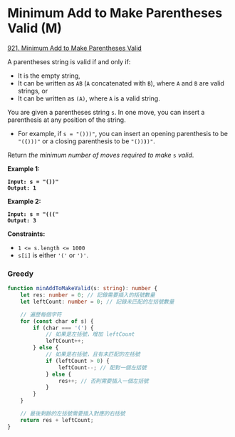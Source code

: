 # Minimum Add to Make Parentheses Valid (M)

[921. Minimum Add to Make Parentheses Valid](https://leetcode.com/problems/minimum-add-to-make-parentheses-valid/)



A parentheses string is valid if and only if:

* It is the empty string,
* It can be written as `AB` (`A` concatenated with `B`), where `A` and `B` are valid strings, or
* It can be written as `(A)`, where `A` is a valid string.

You are given a parentheses string `s`. In one move, you can insert a parenthesis at any position of the string.

* For example, if `s = "()))"`, you can insert an opening parenthesis to be `"(`**`(`**`)))"` or a closing parenthesis to be `"())`**`)`**`)"`.

Return _the minimum number of moves required to make_ `s` _valid_.

&#x20;

**Example 1:**

<pre><code><strong>Input: s = "())"
</strong><strong>Output: 1
</strong></code></pre>

**Example 2:**

<pre><code><strong>Input: s = "((("
</strong><strong>Output: 3
</strong></code></pre>

&#x20;

**Constraints:**

* `1 <= s.length <= 1000`
* `s[i]` is either `'('` or `')'`.



### Greedy

```typescript
function minAddToMakeValid(s: string): number {
    let res: number = 0; // 記錄需要插入的括號數量
    let leftCount: number = 0; // 記錄未匹配的左括號數量

    // 遍歷每個字符
    for (const char of s) {
        if (char === '(') {
            // 如果是左括號，增加 leftCount
            leftCount++;
        } else {
            // 如果是右括號，且有未匹配的左括號
            if (leftCount > 0) {
                leftCount--; // 配對一個左括號
            } else {
                res++; // 否則需要插入一個左括號
            }
        }
    }

    // 最後剩餘的左括號需要插入對應的右括號
    return res + leftCount;
}

```
